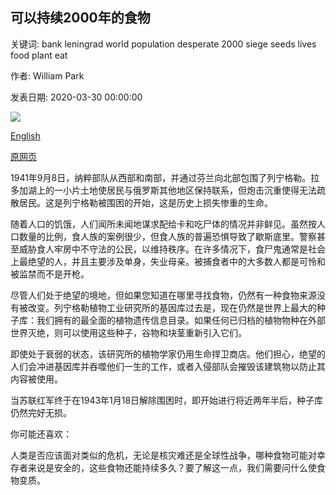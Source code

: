 ## 可以持续2000年的食物

关键词: bank leningrad world population desperate 2000 siege seeds lives food plant eat

作者: William Park

发表日期: 2020-03-30 00:00:00

![](https://ichef.bbci.co.uk/wwfeatures/live/624_351/images/live/p0/88/5h/p0885h37.jpg)

[English](The%20food%20that%20could%20last%202%2C000%20years.md)

[原网页](https://www.bbc.com/future/article/20200330-which-foods-are-best-to-eat-after-the-apocalypse)

1941年9月8日，纳粹部队从西部和南部，并通过芬兰向北部包围了列宁格勒。拉多加湖上的一小片土地使居民与俄罗斯其他地区保持联系，但炮击沉重使得无法疏散居民。这是列宁格勒被围困的开始，这是历史上损失惨重的生命。

随着人口的饥饿，人们闻所未闻地谋求配给卡和吃尸体的情况并非鲜见。虽然按人口数量的比例，食人族的案例很少，但食人族的普遍恐惧导致了歇斯底里。警察甚至威胁食人牢房中不守法的公民，以维持秩序。在许多情况下，食尸鬼通常是社会上最绝望的人，并且主要涉及单身，失业母亲。被捕食者中的大多数人都是可怜和被监禁而不是开枪。

尽管人们处于绝望的境地，但如果您知道在哪里寻找食物，仍然有一种食物来源没有被改变。列宁格勒植物工业研究所的基因库过去是，现在仍然是世界上最大的种子库：我们拥有的最全面的植物遗传信息目录。如果任何已归档的植物物种在外部世界灭绝，则可以使用这些种子，谷物和块茎重新引入它们。

即使处于衰弱的状态，该研究所的植物学家仍用生命捍卫商店。他们担心，绝望的人们会冲进基因库并吞噬他们一生的工作，或者入侵部队会摧毁该建筑物以防止其内容被使用。

当苏联红军终于在1943年1月18日解除围困时，即开始进行将近两年半后，种子库仍然完好无损。

你可能还喜欢：

人类是否应该面对类似的危机，无论是核灾难还是全球性战争，哪种食物可能对幸存者来说是安全的，这些食物还能持续多久？要了解这一点，我们需要问什么使食物变质。